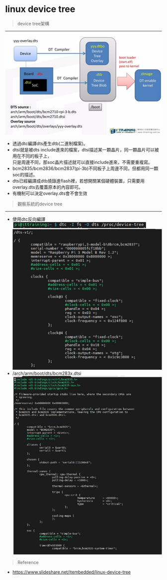 # linux device tree
> device tree架構<br>
---
![alt dt](https://github.com/chiweichiu/linux_driver/blob/main/utils/dt.JPG)<br>
- 透過dtc編譯dts產生dtb(二進制檔案)。
- dtsi就是被dts include進來的檔案，dtsi描述某一顆晶片，同一顆晶片可以被用在不同的板子上，<br>
  只是周邊不同，那soc晶片描述就可以直接include進來，不需要重複寫。
- bcm2835/bcm2836/bcm2837(pi-3b)不同板子上周邊不同，但都用同一顆soc的描述。
- dts已經編譯成dtb燒錄進flash裡，若想開關某個硬體裝置，只需要用overlay.dts去覆蓋原本的內容即可。
- 有機制可以決定overlay.dts會不會生效
> 觀察系統的device tree<br>
---
- 使用dtc反向編譯<br>
![alt dts_cmd](https://github.com/chiweichiu/linux_driver/blob/main/utils/dts_cmd.JPG)<br>
![alt dts_cmd_2](https://github.com/chiweichiu/linux_driver/blob/main/utils/dts_cmd_2.JPG)<br>
- /arch/arm/boot/dts/bcm283x.dtsi<br>
![alt bcm283x](https://github.com/chiweichiu/linux_driver/blob/main/utils/bcm283x.JPG)<br>

> Reference
- https://www.slideshare.net/itembedded/linux-device-tree
